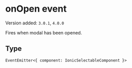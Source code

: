 # onOpen event

Version added: `3.0.1`, `4.0.0`

Fires when modal has been opened.

## Type

`EventEmitter<{ component: IonicSelectableComponent }>`

